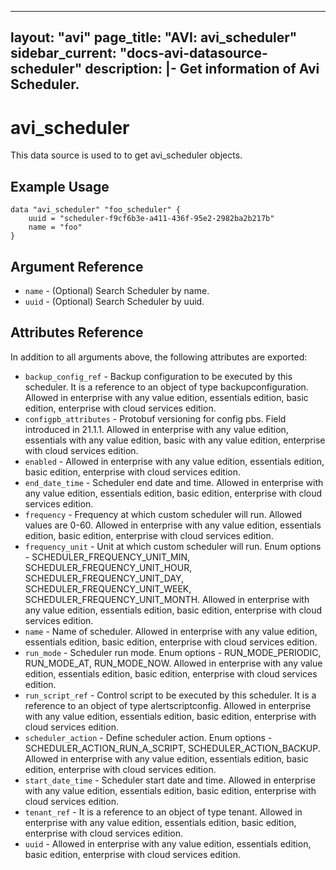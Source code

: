 <!--
    Copyright 2021 VMware, Inc.
    SPDX-License-Identifier: Mozilla Public License 2.0
-->
---
layout: "avi"
page_title: "AVI: avi_scheduler"
sidebar_current: "docs-avi-datasource-scheduler"
description: |-
  Get information of Avi Scheduler.
---

# avi_scheduler

This data source is used to to get avi_scheduler objects.

## Example Usage

```hcl
data "avi_scheduler" "foo_scheduler" {
    uuid = "scheduler-f9cf6b3e-a411-436f-95e2-2982ba2b217b"
    name = "foo"
}
```

## Argument Reference

* `name` - (Optional) Search Scheduler by name.
* `uuid` - (Optional) Search Scheduler by uuid.

## Attributes Reference

In addition to all arguments above, the following attributes are exported:

* `backup_config_ref` - Backup configuration to be executed by this scheduler. It is a reference to an object of type backupconfiguration. Allowed in enterprise with any value edition, essentials edition, basic edition, enterprise with cloud services edition.
* `configpb_attributes` - Protobuf versioning for config pbs. Field introduced in 21.1.1. Allowed in enterprise with any value edition, essentials with any value edition, basic with any value edition, enterprise with cloud services edition.
* `enabled` - Allowed in enterprise with any value edition, essentials edition, basic edition, enterprise with cloud services edition.
* `end_date_time` - Scheduler end date and time. Allowed in enterprise with any value edition, essentials edition, basic edition, enterprise with cloud services edition.
* `frequency` - Frequency at which custom scheduler will run. Allowed values are 0-60. Allowed in enterprise with any value edition, essentials edition, basic edition, enterprise with cloud services edition.
* `frequency_unit` - Unit at which custom scheduler will run. Enum options - SCHEDULER_FREQUENCY_UNIT_MIN, SCHEDULER_FREQUENCY_UNIT_HOUR, SCHEDULER_FREQUENCY_UNIT_DAY, SCHEDULER_FREQUENCY_UNIT_WEEK, SCHEDULER_FREQUENCY_UNIT_MONTH. Allowed in enterprise with any value edition, essentials edition, basic edition, enterprise with cloud services edition.
* `name` - Name of scheduler. Allowed in enterprise with any value edition, essentials edition, basic edition, enterprise with cloud services edition.
* `run_mode` - Scheduler run mode. Enum options - RUN_MODE_PERIODIC, RUN_MODE_AT, RUN_MODE_NOW. Allowed in enterprise with any value edition, essentials edition, basic edition, enterprise with cloud services edition.
* `run_script_ref` - Control script to be executed by this scheduler. It is a reference to an object of type alertscriptconfig. Allowed in enterprise with any value edition, essentials edition, basic edition, enterprise with cloud services edition.
* `scheduler_action` - Define scheduler action. Enum options - SCHEDULER_ACTION_RUN_A_SCRIPT, SCHEDULER_ACTION_BACKUP. Allowed in enterprise with any value edition, essentials edition, basic edition, enterprise with cloud services edition.
* `start_date_time` - Scheduler start date and time. Allowed in enterprise with any value edition, essentials edition, basic edition, enterprise with cloud services edition.
* `tenant_ref` - It is a reference to an object of type tenant. Allowed in enterprise with any value edition, essentials edition, basic edition, enterprise with cloud services edition.
* `uuid` - Allowed in enterprise with any value edition, essentials edition, basic edition, enterprise with cloud services edition.

